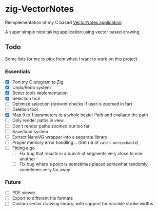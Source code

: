 # zig-VectorNotes

Reimplementation of my C based [VectorNotes application](https://github.com/Linouth/VectorNotes).

A super simple note taking application using vector based drawing.

## Todo

Some lists for me to pick from when I want to work on this project.

### Essentials

- [x] Port my C program to Zig
- [x] Undo/Redo system
- [x] Better tools implementation
- [x] Selection tool
- [ ] Optimize selection (prevent checks if user is zoomed in far)
- [ ] Deletion tool
- [x] Map 0 to 1 parameters to a whole bezier Path and evaluate the path
- [ ] Only render paths in view
- [ ] Don't render paths zoomed out too far
- [ ] Save/load system
- [ ] Extract NanoVG wrapper into a separate library
- [ ] Proper memory error handling... (Get rid of `catch unreachable`)
- [ ] Fitting algo
    - [ ] Fix bug that results in a bunch of segments very close to one another
    - [ ] Fix bug where a point is sometimes placed somewhat randomly, sometimes
      very far away

### Future

- [ ] PDF viewer
- [ ] Export to different file formats
- [ ] Custom vector drawing library, with support for variable stroke widths

